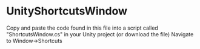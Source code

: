 # UnityShortcutsWindow
Copy and paste the code found in this file into a script called "ShortcutsWindow.cs" in your Unity project (or download the file)
Navigate to Window->Shortcuts 
